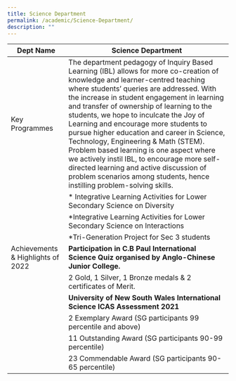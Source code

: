 ```yaml
---
title: Science Department
permalink: /academic/Science-Department/
description: ""
---
```

| Dept Name 	| Science Department 	|
| - | -	|
| Key Programmes| The department pedagogy of Inquiry Based Learning (IBL) allows for more co-creation of knowledge and learner-centred teaching where students’ queries are addressed. With the increase in student engagement in learning and transfer of ownership of learning to the students, we hope to inculcate the Joy of Learning and encourage more students to pursue higher education and career in Science, Technology, Engineering & Math (STEM). Problem based learning is one aspect where we actively instil IBL, to encourage more self-directed learning and active discussion of problem scenarios among students, hence instilling problem-solving skills.|
||*   Integrative Learning Activities for Lower Secondary Science on Diversity|
||*Integrative Learning Activities for Lower Secondary Science on Interactions |
||*Tri-Generation Project for Sec 3 students|
Achievements & Highlights of 2022	| **Participation in C.B Paul International Science Quiz organised by Anglo-Chinese Junior College.**|
||2 Gold, 1 Silver, 1 Bronze medals & 2 certificates of Merit.|
||**University of New South Wales International Science ICAS Assessment 2021**|
||2 Exemplary Award (SG participants 99 percentile and above)|
|| 11 Outstanding Award (SG participants 90-99 percentile)|    
||23 Commendable Award (SG participants 90-65 percentile)|